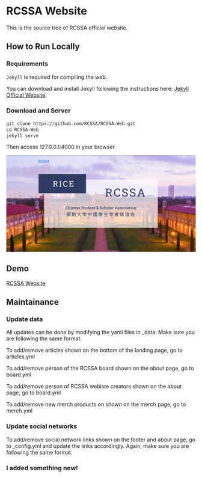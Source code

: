 # RCSSA Website

This is the source tree of RCSSA official website.


## How to Run Locally

### Requirements

`Jekyll` is required for compiling the web.

You can download and install Jekyll following the instructions here: [Jekyll Official Website](https://jekyllrb.com/docs/installation/).


### Download and Server

```shell
git clone https://github.com/RCSSA/RCSSA-Web.git
cd RCSSA-Web
jekyll serve
```

Then access 127.0.0.1:4000 in your browser.

![image](./img/preview.png)

## Demo

[RCSSA Website](https://rcssa.rice.edu/)

## Maintainance

### Update data
All updates can be done by modifying the yaml files in _data.
Make sure you are following the same format.

To add/remove articles shown on the bottom of the landing page, go to
articles.yml

To add/remove person of the RCSSA board shown on the about page, go to
board.yml

To add/remove person of RCSSA webiste creators shown on the about page, go to
board.yml

To add/remove new merch products on shown on the merch page, go to
merch.yml

### Update social networks
To add/remove social network links shown on the footer and about page, go to _config.yml and update the links accordingly. Again, make sure you are following the same format.


### I added something new!



